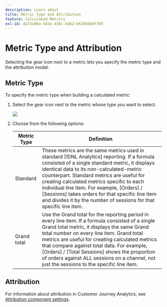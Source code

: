 ```yaml
---
description: Learn about
title: Metric Type and Attribution
feature: Calculated Metrics
exl-id: da73a9ba-542e-436c-bdb2-b629b5b6f760
---
```

# Metric Type and Attribution

Selecting the gear icon next to a metric lets you specify the metric type and the attribution model.

## Metric Type

To specify the metric type when building a calculated metric:

1. Select the gear icon next to the metric whose type you want to select.

   ![](assets/cm_type_alloc.png) 

1. Choose from the following options:

   |  Metric Type  | Definition  |
   |---|---|
   |  Standard  | These metrics are the same metrics used in standard [!DNL Analytics] reporting. If a formula consisted of a single standard metric, it displays identical data to its non-calculated-metric counterpart. Standard metrics are useful for creating calculated metrics specific to each individual line item. For example, [Orders] / [Sessions] takes orders for that specific line item and divides it by the number of sessions for that specific line item.  |
   |  Grand total  | Use the Grand total for the reporting period in every line item. If a formula consisted of a single Grand total metric, it displays the same Grand total number on every line item. Grand total metrics are useful for creating calculated metrics that compare against total data. For example, [Orders] / [Total Sessions] shows the proportion of orders against ALL sessions on a channel, not just the sessions to the specific line item.  |

## Attribution

For information about attribution in Customer Journey Analytics, see [Attribution component settings](/help/data-views/component-settings/attribution.md).

